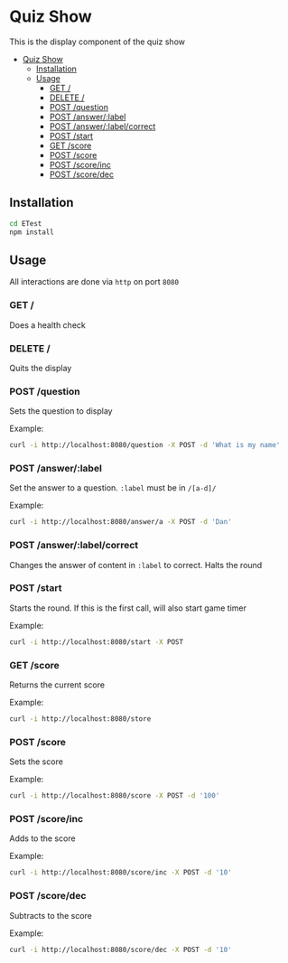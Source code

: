 # Quiz Show

This is the display component of the quiz show

- [Quiz Show](#quiz-show)
  - [Installation](#installation)
  - [Usage](#usage)
    - [GET /](#get)
    - [DELETE /](#delete)
    - [POST /question](#post-question)
    - [POST /answer/:label](#post-answerlabel)
    - [POST /answer/:label/correct](#post-answerlabelcorrect)
    - [POST /start](#post-start)
    - [GET /score](#get-score)
    - [POST /score](#post-score)
    - [POST /score/inc](#post-scoreinc)
    - [POST /score/dec](#post-scoredec)

## Installation

``` bash
cd ETest
npm install
```

## Usage

All interactions are done via `http` on port `8080`

### GET /

Does a health check

### DELETE /

Quits the display

### POST /question

Sets the question to display

Example:

```bash 
curl -i http://localhost:8080/question -X POST -d 'What is my name'
```

### POST /answer/:label

Set the answer to a question. `:label` must be in `/[a-d]/`

Example:

```bash
curl -i http://localhost:8080/answer/a -X POST -d 'Dan'
```

### POST /answer/:label/correct

Changes the answer of content in `:label` to correct. Halts the round

### POST /start

Starts the round. If this is the first call, will also start game timer

Example:

```bash
curl -i http://localhost:8080/start -X POST
```

### GET /score

Returns the current score

Example:

```bash
curl -i http://localhost:8080/store
```

### POST /score

Sets the score

Example:

```bash
curl -i http://localhost:8080/score -X POST -d '100'
```

### POST /score/inc

Adds to the score

Example:

```bash
curl -i http://localhost:8080/score/inc -X POST -d '10'
```

### POST /score/dec

Subtracts to the score

Example:

```bash
curl -i http://localhost:8080/score/dec -X POST -d '10'
```